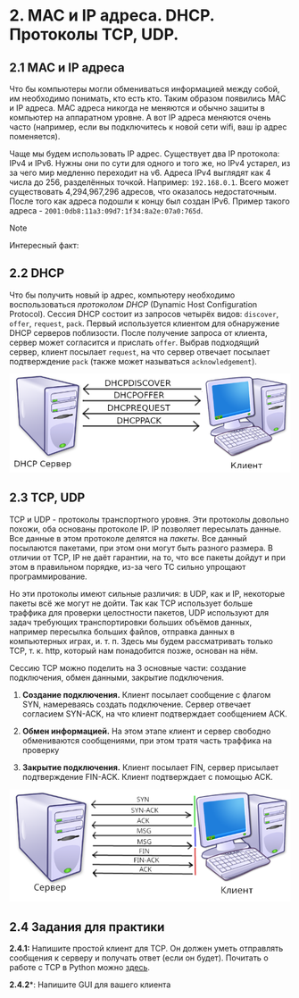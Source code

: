 # 2. MAC и IP адреса. DHCP. Протоколы TCP, UDP.

## 2.1 MAC и IP адреса

Что бы компьютеры могли обмениваться информацией между собой, им необходимо понимать, кто есть кто. Таким образом появились MAC и IP адреса. MAC адреса никогда не меняются и обычно зашиты в компьютер на аппаратном уровне. А вот IP адреса меняются очень часто (например, если вы подключитесь к новой сети wifi, ваш ip адрес поменяется). 

Чаще мы будем использовать IP адрес. Существует два IP протокола: IPv4 и IPv6. Нужны они по сути для одного и того же, но IPv4 устарел, из за чего мир медленно переходит на v6. Адреса IPv4 выглядят как 4 числа до 256, разделённых точкой. Например: `192.168.0.1`. Всего может существовать 4,294,967,296 адресов, что оказалось недостаточным. После того как адреса подошли к концу был создан IPv6. Пример такого адреса - `2001:0db8:11a3:09d7:1f34:8a2e:07a0:765d`.  

> [!NOTE]
> Интересный факт:

## 2.2 DHCP 

Что бы получить новый ip адрес, компьютеру необходимо воспользоваться *протоколом DHCP* (Dynamic Host Configuration Protocol). Сессия DHCP состоит из запросов четырёх видов: `discover`, `offer`, `request`, `pack`. Первый используется клиентом для обнаружение DHCP серверов поблизости. После получение запроса от клиента, сервер может согласится и прислать `offer`. Выбрав подходящий сервер, клиент посылает `request`, на что сервер отвечает посылает подтверждение `pack` (также может называться `acknowledgement`). 

![рис. 4: взаимодействие клиента и сервера с использованием протокола DHCP](./images/2.2.1.png)

## 2.3 TCP, UDP

TCP и UDP - протоколы транспортного уровня. Эти протоколы довольно похожи, оба основаны протоколе IP. IP позволяет пересылать данные. Все данные в этом протоколе делятся на *пакеты*. Все данный посылаются пакетами, при этом они могут быть разного размера. В отличии от TCP, IP не даёт гарантии, на то, что все пакеты дойдут и при этом в правильном порядке, из-за чего TC сильно упрощают программирование.

Но эти протоколы имеют сильные различия: в UDP, как и IP, некоторые пакеты всё же могут не дойти. Так как TCP использует больше траффика для проверки целостности пакетов, UDP используют для задач требующих транспортировки больших объёмов данных, например пересылка больших файлов, отправка данных в компьютерных играх, и. т. п. Здесь мы будем рассматривать только TCP, т. к. http, который нам понадобится позже, основан на нём.

Сессию TCP можно поделить на 3 основные части: создание подключения, обмен данными, закрытие подключения.

1. **Создание подключения.** Клиент посылает сообщение с флагом SYN, намереваясь создать подключение. Сервер отвечает согласием SYN-ACK, на что клиент подтверждает сообщением ACK.

2. **Обмен информацией.** На этом этапе клиент и сервер свободно обмениваются сообщениями, при этом тратя часть траффика на проверку

3. **Закрытие подключения.** Клиент посылает FIN, сервер присылает подтверждение FIN-ACK. Клиент подтверждает с помощью ACK.

![рис. 5: сессия TCP](./images/2.3.1.png)

## 2.4 Задания для практики

**2.4.1:** Напишите простой клиент для TCP. Он должен уметь отправлять сообщения к серверу и получать ответ (если он будет). Почитать о работе с TCP в Python можно [здесь](https://habr.com/ru/articles/149077/).

**2.4.2***: Напишите GUI для вашего клиента
